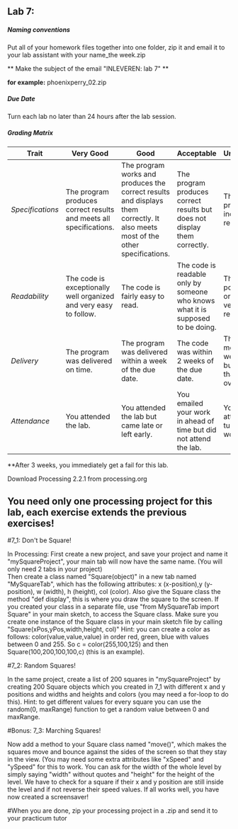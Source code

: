 ## Lab 7: 
 
##### Naming conventions 

Put all of your homework files together into one folder, zip it and email it to your lab assistant with your name_the week.zip 

** Make the subject of the email "INLEVEREN: lab 7" **

**for example:** 
phoenixperry_02.zip


##### Due Date 

Turn each lab no later than 24 hours after the lab session. 

##### Grading Matrix 

Trait | Very Good | Good | Acceptable | Unsatisfactory	
--- |--- | --- | --- | --- |
| *Specifications* | The program produces correct results and meets all specifications. | The program works and produces the correct results and displays them correctly. It also meets most of the other specifications. | The program produces correct results but does not display them correctly. | The program is producing incorrect results.
*Readability* | The code is exceptionally well organized and very easy to follow. | The code is fairly easy to read. | The code is readable only by someone who knows what it is supposed to be doing.| The code is poorly organized and very difficult to read.|
*Delivery* | The program was delivered on time. | The program was delivered within a week of the due date. | The code was within 2 weeks of the due date. | The code was more than 2 weeks overdue but no later than 3 weeks overdue. |
*Attendance* | You attended the lab. | You attended the lab but came late or left early. | You emailed your work in ahead of time but did not attend the lab. | You did not attend and you turned your work in on time |

**After 3 weeks, you immediately get a fail for this lab. 

Download Processing 2.2.1 from processing.org
## You need only one processing project for this lab, each exercise extends the previous exercises!

#7_1: Don't be Square!

In Processing:
First create a new project, and save your project and name it "mySquareProject", your main tab will now have the same name. (You will only need 2 tabs in your project)  
Then create a class named "Square(object)" in a new tab named "MySquareTab", which has the following attributes: x (x-position),y (y-position), w (width), h (height), col (color). 
Also give the Square class the method "def display", this is where you draw the square to the screen.
If you created your class in a separate file, use "from MySquareTab import Square" in your main sketch, to access the Square class.
Make sure you create one instance of the Square class in your main sketch file by calling "Square(xPos,yPos,width,height, col)"
Hint: you can create a color as follows: color(value,value,value) in order red, green, blue with values between 0 and 255. So c = color(255,100,125) and then Square(100,200,100,100,c) (this is an example).

#7_2: Random Squares!

In the same project, create a list of 200 squares in "mySquareProject" by creating 200 Square objects which you created in 7_1 with different x and y positions and widths and heights and colors (you may need a for-loop to do this).
Hint: to get different values for every square you can use the random(0, maxRange) function to get a random value between 0 and maxRange.

#Bonus: 7_3: Marching Squares!

Now add a method to your Square class named "move()", which makes the squares move and bounce against the sides of the screen so that they stay in the view. (You may need some extra attributes like "xSpeed" and "ySpeed" for this to work.
You can ask for the width of the whole level by simply saying "width" without quotes and "height" for the height of the level.
We have to check for a square if their x and y position are still inside the level and if not reverse their speed values.
If all works well, you have now created a screensaver!

#When you are done, zip your processing project in  a .zip and send it to your practicum tutor
